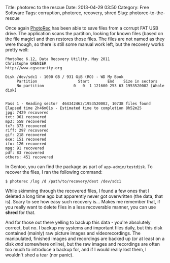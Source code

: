 Title: photorec to the rescue
Date: 2013-04-29 03:50
Category: Free Software
Tags: corruption, photorec, recovery, shred
Slug: photorec-to-the-rescue

Once again
[PhotoRec](http://www.cgsecurity.org/wiki/PhotoRec_Step_By_Step) has
been able to save files from a corrupt FAT USB drive. The application
scans the partition, looking for known files (based on the file magic)
and then restores those files. The files are not named as they were
though, so there is still some manual work left, but the recovery works
pretty well:

    PhotoRec 6.12, Data Recovery Utility, May 2011
    Christophe GRENIER 
    http://www.cgsecurity.org

    Disk /dev/sdc1 - 1000 GB / 931 GiB (RO) - WD My Book
         Partition                  Start        End    Size in sectors
         No partition             0   0  1 121600 253 63 1953520002 [Whole disk]


    Pass 1 - Reading sector  464342462/1953520002, 10738 files found
    Elapsed time 2h46m01s - Estimated time to completion 8h52m25
    jpg: 7429 recovered
    txt: 961 recovered
    mp3: 558 recovered
    tx?: 373 recovered
    riff: 297 recovered
    gif: 218 recovered
    exe: 151 recovered
    ifo: 126 recovered
    mpg: 91 recovered
    pdf: 83 recovered
    others: 451 recovered

In Gentoo, you can find the package as part of `app-admin/testdisk`. To
recover the files, I ran the following command:

    $ photorec /log /d /path/to/recovery/dest /dev/sdc1

While skimming through the recovered files, I found a few ones that I
deleted a long time ago but apparently never got overwritten (the data,
that is). Scary to see how easy such recovery is... Makes me remember
that, if you really want to delete files in a less recoverable manner,
you can use **shred** for that.

And for those out there yelling to backup this data - you're absolutely
correct, but no. I backup my systems and important files daily, but this
disk contained (mainly) raw picture images and videorecordings. The
manipulated, finished images and recordings are backed up (or at least
on a disk *and* somewhere online), but the raw images and recordings are
often too much to introduce a backup for, and if I would really lost
them, I wouldn't shed a tear (nor panic).
